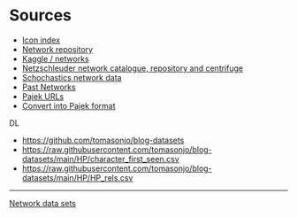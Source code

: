 # Sources

  - [Icon index](https://icon.colorado.edu/#!/networks) 
  - [Network repository](http://networkrepository.com/) 
  - [Kaggle / networks](https://www.kaggle.com/search?q=network+in%3Adatasets)
  - [Netzschleuder network catalogue, repository and centrifuge](https://networks.skewed.de/)
  - [Schochastics network data](https://github.com/schochastics/networkdata)
  - [Past Networks](https://pastnetworks.org/)
  - [Pajek URLs](pajek:data:urls:index)
  - [Convert into Pajek format](pajek:data:2pajek)

DL

  * https://github.com/tomasonjo/blog-datasets
  * https://raw.githubusercontent.com/tomasonjo/blog-datasets/main/HP/character_first_seen.csv
  * https://raw.githubusercontent.com/tomasonjo/blog-datasets/main/HP/HP_rels.csv

<hr>

[Network data sets](https://github.com/bavla/Nets/tree/master/data/README.md)
